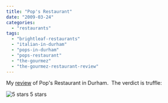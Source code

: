 ```yaml
---
title: "Pop's Restaurant"
date: "2009-03-24"
categories:
  - "restaurants"
tags:
  - "brightleaf-restaurants"
  - "italian-in-durham"
  - "pops-in-durham"
  - "pops-restaurant"
  - "the-gourmez"
  - "the-gourmez-restaurant-review"
---
```


My [review](http://www.thegourmez.com/gourmez/restaurants/review.php?id=33&type=) of Pop's Restaurant in Durham.  The verdict is truffle:




<div class="caption">

![5 stars](http://s3.amazonaws.com/thegourmez-wpmedia/2009/02/rating_truffle1.gif "rating_truffle1") 5 stars</div>

